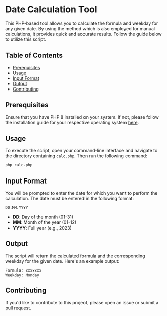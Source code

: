 # Date Calculation Tool

This PHP-based tool allows you to calculate the formula and weekday for any given date. By using the method which is also employed for manual calculations, it provides quick and accurate results. Follow the guide below to utilize this script.

## Table of Contents

- [Prerequisites](#prerequisites)
- [Usage](#usage)
- [Input Format](#input-format)
- [Output](#output)
- [Contributing](#contributing)

## Prerequisites

Ensure that you have PHP 8 installed on your system. If not, please follow the installation guide for your respective operating system [here](https://www.php.net/manual/en/install.php).

## Usage

To execute the script, open your command-line interface and navigate to the directory containing `calc.php`. Then run the following command:

```bash
php calc.php
```

## Input Format

You will be prompted to enter the date for which you want to perform the calculation. The date must be entered in the following format:

```
DD.MM.YYYY
```

- **DD**: Day of the month (01-31)
- **MM**: Month of the year (01-12)
- **YYYY**: Full year (e.g., 2023)

## Output

The script will return the calculated formula and the corresponding weekday for the given date. Here's an example output:

```
Formula: xxxxxxx
Weekday: Monday
```

## Contributing

If you'd like to contribute to this project, please open an issue or submit a pull request.
